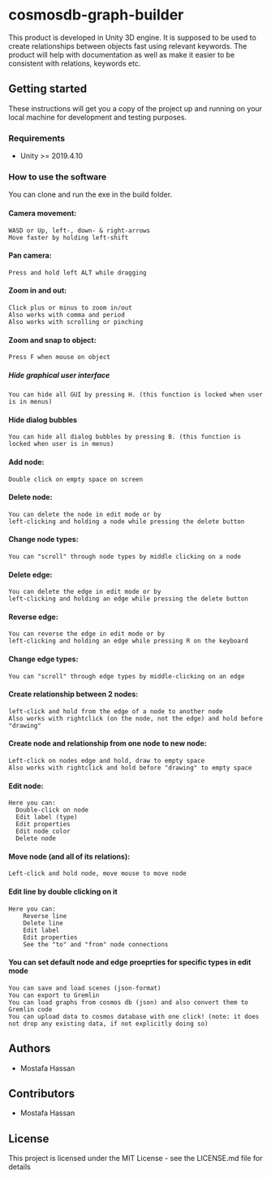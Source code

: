 # cosmosdb-graph-builder
This product is developed in Unity 3D engine.
It is supposed to be used to create relationships between objects fast using relevant keywords.
The product will help with documentation as well as make it easier to be consistent with relations, keywords etc.


## Getting started
These instructions will get you a copy of the project up and running on your local machine for development and testing purposes.

### Requirements
* Unity >= 2019.4.10

### How to use the software
You can clone and run the exe in the build folder.

#### Camera movement:
	WASD or Up, left-, down- & right-arrows
	Move faster by holding left-shift

#### Pan camera:
	Press and hold left ALT while dragging

#### Zoom in and out:
	Click plus or minus to zoom in/out
	Also works with comma and period
	Also works with scrolling or pinching

#### Zoom and snap to object:
	Press F when mouse on object

##### Hide graphical user interface
	You can hide all GUI by pressing H. (this function is locked when user is in menus)

#### Hide dialog bubbles
	You can hide all dialog bubbles by pressing B. (this function is locked when user is in menus)

#### Add node:
	Double click on empty space on screen

#### Delete node:
	You can delete the node in edit mode or by
	left-clicking and holding a node while pressing the delete button

#### Change node types:
	You can "scroll" through node types by middle clicking on a node

#### Delete edge:
	You can delete the edge in edit mode or by
	left-clicking and holding an edge while pressing the delete button

#### Reverse edge:
	You can reverse the edge in edit mode or by
	left-clicking and holding an edge while pressing R on the keyboard

#### Change edge types:
	You can "scroll" through edge types by middle-clicking on an edge

#### Create relationship between 2 nodes:
	left-click and hold from the edge of a node to another node
	Also works with rightclick (on the node, not the edge) and hold before "drawing"

#### Create node and relationship from one node to new node:
	Left-click on nodes edge and hold, draw to empty space
	Also works with rightclick and hold before "drawing" to empty space

#### Edit node: 
    Here you can:
      Double-click on node
      Edit label (type)
      Edit properties
      Edit node color
      Delete node

#### Move node (and all of its relations):
	Left-click and hold node, move mouse to move node

#### Edit line by double clicking on it
	Here you can:
		Reverse line
		Delete line
		Edit label
		Edit properties
		See the "to" and "from" node connections 

#### You can set default node and edge proeprties for specific types in edit mode
    You can save and load scenes (json-format)
    You can export to Gremlin
    You can load graphs from cosmos db (json) and also convert them to Gremlin code
    You can upload data to cosmos database with one click! (note: it does not drop any existing data, if not explicitly doing so)

## Authors
* Mostafa Hassan

## Contributors
* Mostafa Hassan

## License
This project is licensed under the MIT License - see the LICENSE.md file for details
